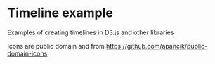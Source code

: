 # Timeline example

Examples of creating timelines in D3.js and other libraries

Icons are public domain and from https://github.com/apancik/public-domain-icons.